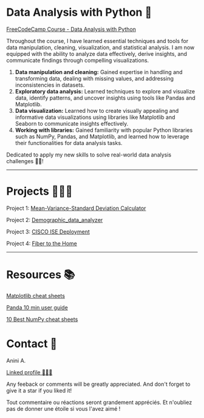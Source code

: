 # Data Analysis with Python 🐍
[FreeCodeCamp Course - Data Analysis with Python](
https://www.freecodecamp.org/learn/data-analysis-with-python/)

Throughout the course, I have learned essential techniques and tools for data manipulation, cleaning, visualization, and statistical analysis. I am now equipped with the ability to analyze data effectively, derive insights, and communicate findings through compelling visualizations.

1. **Data manipulation and cleaning:** Gained expertise in handling and transforming data, dealing with missing values, and addressing inconsistencies in datasets.
2. **Exploratory data analysis:** Learned techniques to explore and visualize data, identify patterns, and uncover insights using tools like Pandas and Matplotlib.
3. **Data visualization:** Learned how to create visually appealing and informative data visualizations using libraries like Matplotlib and Seaborn to communicate insights effectively.
4. **Working with libraries:** Gained familiarity with popular Python libraries such as NumPy, Pandas, and Matplotlib, and learned how to leverage their functionalities for data analysis tasks.

Dedicated to apply my new skills to solve real-world data analysis challenges 💪🏽! 

<hr>

# Projects 👨🏾‍💻

Project 1: [Mean-Variance-Standard Deviation Calculator](https://github.com/Anini-A/data-analysis-with-python/blob/902ae0e0c78401b963e386971a4b2f8b2485c78d/Mean-Variance-Standard%20Deviation%20Calculator.ipynb)

Project 2: [Demographic_data_analyzer](https://github.com/Anini-A/data-analysis-with-python/blob/3e8d16ff0f9c29b6d92794ef5ea61d1a3ccaeaf3/Demographic/Demographic%20data%20analyzer.ipynb)

Project 3: [CISCO ISE Deployment](https://github.com/Anini-A/School-Projects/blob/63adf30021f27b21f3e6d3ea249a584203b1ff52/README%20CISCO%20ISE%20Deployment.md)  

Project 4: [Fiber to the Home](https://github.com/Anini-A/School-Projects/blob/63adf30021f27b21f3e6d3ea249a584203b1ff52/README%20Fiber%20To%20The%20Home.md)

<hr>

# Resources 📚

[Matplotlib cheat sheets ](https://matplotlib.org/cheatsheets/)

[Panda 10 min user guide](http://pandas.pydata.org/docs/user_guide/10min.html)

[10 Best NumPy cheat sheets](https://www.kaggle.com/getting-started/255139)

# Contact 🪪

Anini A.

[Linked profile 👨🏾‍🦲](https://www.linkedin.com/in/anini-amoakon)

Any feeback or comments will be greatly appreciated. And don't forget to give it a star if you liked it! 

Tout commentaire ou réactions seront grandement appréciés. Et n'oubliez pas de donner une étoile si vous l'avez aimé ! 
